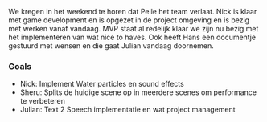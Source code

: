 We kregen in het weekend te horen dat Pelle het team verlaat. Nick is klaar met game development en is opgezet in de project omgeving en is bezig met werken vanaf vandaag. MVP staat al redelijk klaar we zijn nu bezig met het implementeren van wat nice to haves. Ook heeft Hans een documentje gestuurd met wensen en die gaat Julian vandaag doornemen.

### Goals
- Nick: Implement Water particles en sound effects
- Sheru: Splits de huidige scene op in meerdere scenes om performance te verbeteren
- Julian: Text 2 Speech implementatie en wat project management